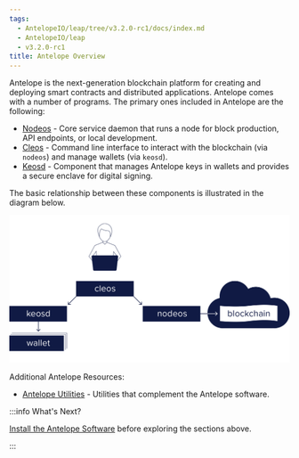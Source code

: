 ```yaml
---
tags:
  - AntelopeIO/leap/tree/v3.2.0-rc1/docs/index.md
  - AntelopeIO/leap
  - v3.2.0-rc1
title: Antelope Overview
---
```


Antelope is the next-generation blockchain platform for creating and deploying smart contracts and distributed applications. Antelope comes with a number of programs. The primary ones included in Antelope are the following:

* [Nodeos](01_nodeos/index.md) - Core service daemon that runs a node for block production, API endpoints, or local development.
* [Cleos](02_cleos/index.md) - Command line interface to interact with the blockchain (via `nodeos`) and manage wallets (via `keosd`).
* [Keosd](03_keosd/index.md) - Component that manages Antelope keys in wallets and provides a secure enclave for digital signing.

The basic relationship between these components is illustrated in the diagram below.

![Antelope components](mandel_components.png)

Additional Antelope Resources:
* [Antelope Utilities](10_utilities/index.md) - Utilities that complement the Antelope software.  

[//]: # (THIS IS A COMMENT REMOVING BROKEN LINKS)  
[//]: # (Upgrade-Guide-20_upgrade-guide/index.md-antelope-version/protocol-upgrade-guide.)  
[//]: # (Release Notes 30_release-notes/index.md  - All release notes for this Antelope version.)  


:::info What's Next?

[Install the Antelope Software](00_install/index.md) before exploring the sections above.

:::

